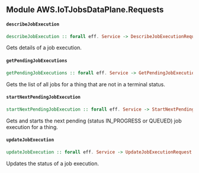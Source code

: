 ## Module AWS.IoTJobsDataPlane.Requests

#### `describeJobExecution`

``` purescript
describeJobExecution :: forall eff. Service -> DescribeJobExecutionRequest -> Aff (exception :: EXCEPTION | eff) DescribeJobExecutionResponse
```

<p>Gets details of a job execution.</p>

#### `getPendingJobExecutions`

``` purescript
getPendingJobExecutions :: forall eff. Service -> GetPendingJobExecutionsRequest -> Aff (exception :: EXCEPTION | eff) GetPendingJobExecutionsResponse
```

<p>Gets the list of all jobs for a thing that are not in a terminal status.</p>

#### `startNextPendingJobExecution`

``` purescript
startNextPendingJobExecution :: forall eff. Service -> StartNextPendingJobExecutionRequest -> Aff (exception :: EXCEPTION | eff) StartNextPendingJobExecutionResponse
```

<p>Gets and starts the next pending (status IN_PROGRESS or QUEUED) job execution for a thing.</p>

#### `updateJobExecution`

``` purescript
updateJobExecution :: forall eff. Service -> UpdateJobExecutionRequest -> Aff (exception :: EXCEPTION | eff) UpdateJobExecutionResponse
```

<p>Updates the status of a job execution.</p>


